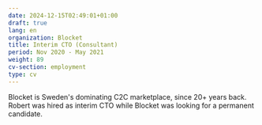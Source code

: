 ```yaml
---
date: 2024-12-15T02:49:01+01:00
draft: true
lang: en
organization: Blocket
title: Interim CTO (Consultant)
period: Nov 2020 - May 2021
weight: 89
cv-section: employment
type: cv
---
```


Blocket is Sweden's dominating C2C marketplace, since 20+ years back. Robert was hired as interim CTO while Blocket was looking for a permanent candidate.
